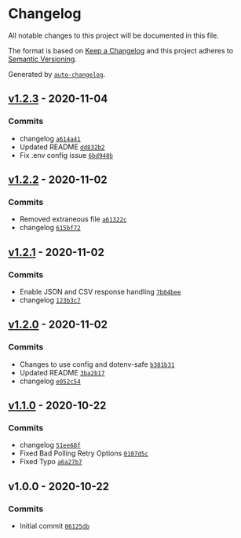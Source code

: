 # Changelog

All notable changes to this project will be documented in this file.

The format is based on [Keep a Changelog](https://keepachangelog.com/en/1.0.0/)
and this project adheres to [Semantic Versioning](https://semver.org/spec/v2.0.0.html).

Generated by [`auto-changelog`](https://github.com/CookPete/auto-changelog).

## [v1.2.3](https://github.com/martinholden-skillsoft/node-percipio-contentaccessreport/compare/v1.2.2...v1.2.3) - 2020-11-04

### Commits

- changelog [`a614a41`](https://github.com/martinholden-skillsoft/node-percipio-contentaccessreport/commit/a614a4111afde2765b7bacd05f2812d96ba59616)
- Updated README [`dd832b2`](https://github.com/martinholden-skillsoft/node-percipio-contentaccessreport/commit/dd832b2d4ad70a1419031153f1849a7954d5c7aa)
- Fix .env config issue [`6bd948b`](https://github.com/martinholden-skillsoft/node-percipio-contentaccessreport/commit/6bd948bcac2bd48867c7bba70d96fcf40c98405d)

## [v1.2.2](https://github.com/martinholden-skillsoft/node-percipio-contentaccessreport/compare/v1.2.1...v1.2.2) - 2020-11-02

### Commits

- Removed extraneous file [`a61322c`](https://github.com/martinholden-skillsoft/node-percipio-contentaccessreport/commit/a61322c49cb75bd08334f682f607552f548b7d88)
- changelog [`615bf72`](https://github.com/martinholden-skillsoft/node-percipio-contentaccessreport/commit/615bf72a9a4ac24c2b3196ecee87a3c5866355bf)

## [v1.2.1](https://github.com/martinholden-skillsoft/node-percipio-contentaccessreport/compare/v1.2.0...v1.2.1) - 2020-11-02

### Commits

- Enable JSON and CSV response handling [`7b04bee`](https://github.com/martinholden-skillsoft/node-percipio-contentaccessreport/commit/7b04bee6480441387fd7f88db28baba5c8e03117)
- changelog [`123b3c7`](https://github.com/martinholden-skillsoft/node-percipio-contentaccessreport/commit/123b3c78110e44a3cc0a4a508daee3d590ecb52e)

## [v1.2.0](https://github.com/martinholden-skillsoft/node-percipio-contentaccessreport/compare/v1.1.0...v1.2.0) - 2020-11-02

### Commits

- Changes to use config and dotenv-safe [`b381b31`](https://github.com/martinholden-skillsoft/node-percipio-contentaccessreport/commit/b381b318f6803d658db302f26c1f75e3c0fcc35e)
- Updated README [`3ba2b17`](https://github.com/martinholden-skillsoft/node-percipio-contentaccessreport/commit/3ba2b179b15eab5133090a2dce8e7d4de21394cd)
- changelog [`e052c54`](https://github.com/martinholden-skillsoft/node-percipio-contentaccessreport/commit/e052c549bd45e7c54570b6299ec5dbabbc776e2f)

## [v1.1.0](https://github.com/martinholden-skillsoft/node-percipio-contentaccessreport/compare/v1.0.0...v1.1.0) - 2020-10-22

### Commits

- changelog [`51ee68f`](https://github.com/martinholden-skillsoft/node-percipio-contentaccessreport/commit/51ee68fda0e1a15a8436b3623770b07e9d4ed64a)
- Fixed Bad Polling Retry Options [`0107d5c`](https://github.com/martinholden-skillsoft/node-percipio-contentaccessreport/commit/0107d5ccef4d151275b7a195f9477978648af730)
- Fixed Typo [`a6a27b7`](https://github.com/martinholden-skillsoft/node-percipio-contentaccessreport/commit/a6a27b71599373d0d8783cab1075a8ad7a95566c)

## v1.0.0 - 2020-10-22

### Commits

- Initial commit [`06125db`](https://github.com/martinholden-skillsoft/node-percipio-contentaccessreport/commit/06125db7f098f78925ccca03f27d6b3a807a4146)
